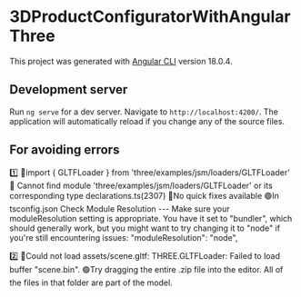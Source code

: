 # 3DProductConfiguratorWithAngularThree

This project was generated with [Angular CLI](https://github.com/angular/angular-cli) version 18.0.4.

## Development server

Run `ng serve` for a dev server. Navigate to `http://localhost:4200/`. The application will automatically reload if you change any of the source files.

## For avoiding errors

1️⃣ 🔴import { GLTFLoader } from 'three/examples/jsm/loaders/GLTFLoader'
🔴  Cannot find module 'three/examples/jsm/loaders/GLTFLoader' or its corresponding type declarations.ts(2307)
      🔴No quick fixes available 
🟢In tsconfig.json
   Check Module Resolution --- Make sure your moduleResolution setting is appropriate. You have it set to "bundler", which should generally work, but you might want to try changing it to "node" if you're still encountering issues:
   "moduleResolution": "node",


2️⃣ 🔴Could not load assets/scene.gltf: THREE.GLTFLoader: Failed to load buffer "scene.bin".
🟢Try dragging the entire .zip file into the editor. All of the files in that folder are part of the model.






